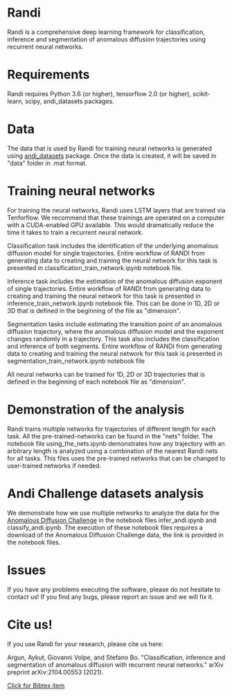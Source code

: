 # Randi
Randi is a comprehensive deep learning framework for classification, inference and segmentation of anomalous diffusion trajectories using recurrent neural networks. 

# Requirements 
Randi requires Python 3.6 (or higher), tensorflow 2.0 (or higher), scikit-learn, scipy, andi_datasets packages. 

# Data 
The data that is used by Randi for training neural networks is generated using [andi_datasets](https://github.com/AnDiChallenge/ANDI_datasets) package. Once the data is created, it will be saved in "data" folder in .mat format.    

# Training neural networks 
For training the neural networks, Randi uses LSTM layers that are trained via Tenforflow. We recommend that these trainings are operated on a computer with a CUDA-enabled GPU available. This would dramatically reduce the time it takes to train a recurrent neural network.

Classification task includes the identification of the underlying anomalous diffusion model for single trajectories. Entire workflow of RANDI from generating data to creating and training the neural network for this task is presented in classification_train_network.ipynb notebook file. 

Inference task includes the estimation of the anomalous diffusion exponent of single trajectories. Entire workflow of RANDI from generating data to creating and training the neural network for this task is presented in inference_train_network.ipynb notebook file. This can be done in 1D, 2D or 3D that is defined in the beginning of the file as "dimension". 

Segmentation tasks include estimating the transition point of an anomalous diffusion trajectory, where the anomalous diffusion model and the exponent changes randomly in a trajectory. This task also includes the classification and inference of both segments. Entire workflow of RANDI from generating data to creating and training the neural network for this task is presented in segmentation_train_network.ipynb notebook file

All neural networks can be trained for 1D, 2D or 3D trajectories that is defined in the beginning of each notebook file as "dimension". 

# Demonstration of the analysis
Randi trains multiple networks for trajectories of different length for each task. All the pre-trained-networks can be found in the "nets" folder. The notebook file using_the_nets.ipynb demonstrates how any trajectory with an arbitrary length is analyzed using a combination of the nearest Randi nets for all tasks. This files uses the pre-trained networks that can be changed to user-trained networks if needed.   

# Andi Challenge datasets analysis 
We demonstrate how we use multiple networks to analyze the data for the [Anomalous Diffusion Challenge](http://andi-challenge.org/) in the notebook files infer_andi.ipynb and classify_andi.ipynb. The execution of these notebook files requires a download of the Anomalous Diffusion Challenge data, the link is provided in the notebook files. 

# Issues
If you have any problems executing the software, please do not hesitate to contact us! If you find any bugs, please report an issue and we will fix it. 

# Cite us! 
If you use Randi for your research, please cite us here: 

Argun, Aykut, Giovanni Volpe, and Stefano Bo. "Classification, inference and segmentation of anomalous diffusion with recurrent neural networks." arXiv preprint arXiv:2104.00553 (2021).

[Click for Bibtex item](https://scholar.googleusercontent.com/scholar.bib?q=info:jb8tncf58zcJ:scholar.google.com/&output=citation&scisdr=CgWvkRqMENLSsVx6s0o:AAGBfm0AAAAAYKN_q0ru8M0O9cA772CdyoEyw0ZPQSIS&scisig=AAGBfm0AAAAAYKN_q6YEMAHv7aekghaieYwfFmJeepLt&scisf=4&ct=citation&cd=-1&hl=en)
